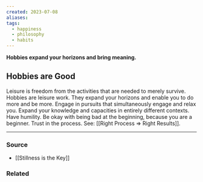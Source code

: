 ```yaml
---
created: 2023-07-08
aliases: 
tags:
  - happiness
  - philosophy
  - habits
---
```

**Hobbies expand your horizons and bring meaning.**

## Hobbies are Good

Leisure is freedom from the activities that are needed to merely survive. Hobbies are leisure work. They expand your horizons and enable you to do more and be more. Engage in pursuits that simultaneously engage and relax you. Expand your knowledge and capacities in entirely different contexts. Have humility. Be okay with being bad at the beginning, because you are a beginner. Trust in the process. See: [[Right Process ⇒ Right Results]].

---

### Source
- [[Stillness is the Key]]

### Related